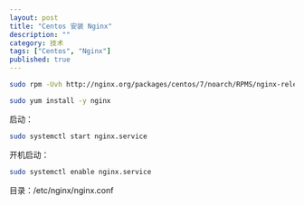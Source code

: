 ```yaml
---
layout: post
title: "Centos 安装 Nginx"
description: ""
category: 技术
tags: ["Centos", "Nginx"]
published: true
---
```


```bash
sudo rpm -Uvh http://nginx.org/packages/centos/7/noarch/RPMS/nginx-release-centos-7-0.el7.ngx.noarch.rpm

sudo yum install -y nginx
```

启动：

```bash
sudo systemctl start nginx.service
```

开机启动：

```bash
sudo systemctl enable nginx.service
```

目录：/etc/nginx/nginx.conf

